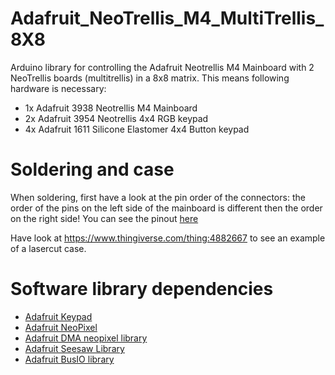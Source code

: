 # Adafruit_NeoTrellis_M4_MultiTrellis_8X8
Arduino library for controlling the Adafruit Neotrellis M4 Mainboard with 2 NeoTrellis boards (multitrellis) in a 8x8 matrix. This means following hardware is necessary:
- 1x Adafruit 3938 Neotrellis M4 Mainboard
- 2x Adafruit 3954 Neotrellis 4x4 RGB keypad
- 4x Adafruit 1611 Silicone Elastomer 4x4 Button keypad

# Soldering and case
When soldering, first have a look at the pin order of the connectors: the order of the pins on the left side of the mainboard is different then the order on the right side!
You can see the pinout [here](https://cdn-learn.adafruit.com/assets/assets/000/064/887/original/adafruit_products_fab.png?1541024062)

Have look at https://www.thingiverse.com/thing:4882667 to see an example of a lasercut case.

# Software library dependencies
- [Adafruit Keypad](https://github.com/adafruit/Adafruit_Keypad)
- [Adafruit NeoPixel](https://github.com/adafruit/Adafruit_NeoPixel)
- [Adafruit DMA neopixel library](https://github.com/adafruit/Adafruit_NeoPixel_ZeroDMA)
- [Adafruit Seesaw Library](https://github.com/adafruit/Adafruit_Seesaw)
- [Adafruit BusIO library](https://github.com/adafruit/Adafruit_BusIO)
